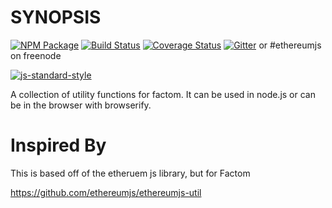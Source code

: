 # SYNOPSIS
[![NPM Package](https://img.shields.io/npm/v/ethereumjs-util.svg?style=flat-square)](https://www.npmjs.org/package/ethereumjs-util)
[![Build Status](https://travis-ci.org/Emyrk/factomjs-util.svg?branch=master)](https://travis-ci.org/Emyrk/factomjs-util)
[![Coverage Status](https://img.shields.io/coveralls/ethereumjs/ethereumjs-util.svg?style=flat-square)](https://coveralls.io/r/ethereumjs/ethereumjs-util)
[![Gitter](https://img.shields.io/gitter/room/ethereum/ethereumjs-lib.svg?style=flat-square)](https://gitter.im/ethereum/ethereumjs-lib) or #ethereumjs on freenode  

[![js-standard-style](https://cdn.rawgit.com/feross/standard/master/badge.svg)](https://github.com/feross/standard)  



A collection of utility functions for factom. It can be used in node.js or can be in the browser with browserify.

# Inspired By

This is based off of the etheruem js library, but for Factom

https://github.com/ethereumjs/ethereumjs-util